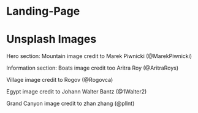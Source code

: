# Landing-Page

Unsplash Images
===============

Hero section:
Mountain image credit to Marek Piwnicki (@MarekPiwnicki)

Information section:
Boats image credit too Aritra Roy (@AritraRoys)

Village image credit to Rogov (@Rogovca)

Egypt image credit to Johann Walter Bantz (@1Walter2)

Grand Canyon image credit to zhan zhang (@pllnt)